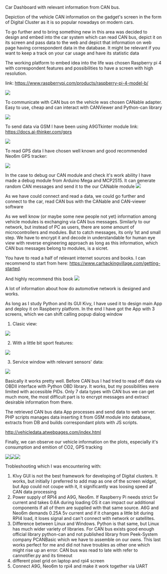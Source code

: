 Car Dashboard with relevant information from CAN bus.

Depiction of the vehicle CAN information on the gadget's screen in the form of Digital Cluster as it is so popular nowadays 
on modern cars.

To go further and to bring something new in this area was decided to design and embed into the car system which can 
read CAN bus, depict it on its screen and pass data to the web and depict that information on web page having correspondent 
data in the database.
It might be relevant if you want to keep a track on your car usage and have its statistic data 

The working platform to embed idea into the life was chosen Raspberry pi 4 with correspondent
features and possibilities to have a screen with high resolution.

link: https://www.raspberrypi.com/products/raspberry-pi-4-model-b/

![](rpi4.png)

To communicate with CAN bus on the vehicle was chosen CANable adapter. Easy to use, cheap and can interact with CANViewer
and Python-can library

![](CANable.jpg)

To send data via GSM I have been using A9GTkinter module
link: https://docs.ai-thinker.com/gprs 

![](1.webp)

To read GPS data I have chosen well known and good recommended Neo6m GPS tracker:

![](neo6m.webp)

In the case to debug our CAN module and check it's work ability I have made a debug module from Arduino Mega and MCP2515.
It can generate random CAN messages and send it to the our CANable module
![](ATMega2560+MCP2515.jpg)

As we have could connect and read a data, we could go further and connect to the car, read CAN bus with the CANable and 
CAN-viewer software

As we well know (or maybe some new people not yet) information among vehicle modules is exchanging via CAN bus messages.
Similarly to our network, but instead of PC as users, there are some amount of microcontrollers and modules. But to catch 
messages, its only 1st and small step. We have to encrypt it and decode in understandable for human eye view with reverse 
engineering approach as long as this information, which CAN bus messages belong to modules, is a sicret. 

You have to read a half of relevant internet sources and books. 
I can recommend to start from here: https://www.carhackingvillage.com/getting-started.

And highly recommend this book
![](CANhaking.png)

A lot of information about how do automotive network is designed and works.

As long as I study Python and its GUI Kivy, I have used it to design main App and deploy it on Raspberry platform. 
In the end I have got the App with 3 screens, which we can shift calling popup dialog window
1. Clasic view:

![](1screen.png)

2. With a little bit sport features:

![](2screen.png)

3. Service window with relevant sensors' data:

![](3screen.png)

Basically it works pretty well. 
Before CAN bus I had tried to read off data via OBDII interface with Python OBD library. It works, but my possibilities 
were limited with accessible PIDs. Only 7 data types 
with CAN bus we can get much more, the most difficult part is to encrypt messages and extract desirable information from 
there.

The retrieved CAN bus data App processes and send data to web server.
PHP scripts manages data inserting it from GSM module into database, extracts from DB and builds correspondant plots
with JS scripts.

http://vehicledata.atwebpages.com/index.html

Finally, we can observe our vehicle information on the plots, especially it's consumption and emition of CO2, GPS tracking



![](web1.png)![](web2.png)![](web3.png)


Trobleshooting which I was encountering with:
1. KIvy GUI is not the best framework for developing of Digital clusters. It works, but initially I preferred to add map
    as one of the screen widget, but App could not coupe with it, it significantly was loosing speed af CAN data processing
2. Power supply of RPI4 and A9G, Neo6m. If Raspberry Pi needs strict 5v current and takes 0.6A during loading OS it can impact
    our additional components if all of them are supplied with that same source. A6G and Neo6m demands 0.25A 5v current and if
    it changes a little bit during RPI4 load, it loses signal and can't connect with network or satellites.
3. Difference between Linux and Windows. Python is that same, but Linux has much wider variety of libraries. For CAN bus 
    exists good enough official library python-can and not published library from Peek-System company PCANBasic which we have 
    to assemble on our owns. This last works perfect for me and did not have troubles as other one which might rise up an 
    error: CAN bus was read to late with refer to cannotifier.py and its timeout
4. different pixel grid on laptop and rpi4 screen
5. Connect A9G, Neo6m to rpi4 and make it work together via UART 

